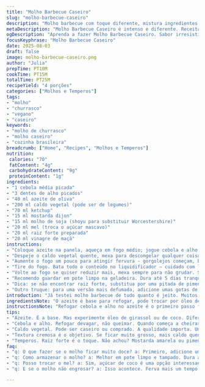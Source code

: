 ```yaml
---
title: "Molho Barbecue Caseiro"
slug: "molho-barbecue-caseiro"
description: "Molho barbecue com toque diferente, mistura ingredientes simples e sabor intenso. Usa cebola e alho refogados, caldo vegetal ao invés de frango para versão vegana, ketchup com um toque de molho de soja ao invés de Worcestershire, e mel no lugar do açúcar mascavo. A textura fica levemente espessa, o sabor nuances entre adocicado e ácido, sem lactose, sem glúten e sem ovos. Cozimento a fogo médio para apurar aromas, transformação visível na cor e no aroma que lembra churrasco de verdade. Versão prática e flexível, boa para quem curte molho artesanal sem complicação."
metaDescription: "Molho Barbecue Caseiro é intenso e diferente. Receita vegana com toques de mel, cebola, alho e um equilíbrio de sabores."
ogDescription: "Aprenda a fazer Molho Barbecue Caseiro. Sabor irresistível com um toque especial. Versão vegana e cheia de personalidade."
focusKeyphrase: "Molho Barbecue Caseiro"
date: 2025-08-03
draft: false
image: molho-barbecue-caseiro.png
author: "Julia"
prepTime: PT10M
cookTime: PT15M
totalTime: PT25M
recipeYield: "4 porções"
categories: ["Molhos e Temperos"]
tags:
- "molho"
- "churrasco"
- "vegano"
- "caseiro"
keywords:
- "molho de churrasco"
- "molho caseiro"
- "cozinha brasileira"
breadcrumb: ["Home", "Recipes", "Molhos e Temperos"]
nutrition: 
 calories: "70"
 fatContent: "4g"
 carbohydrateContent: "9g"
 proteinContent: "1g"
ingredients:
- "1 cebola média picada"
- "3 dentes de alho picados"
- "40 ml azeite de oliva"
- "200 ml caldo vegetal (pode ser de legumes)"
- "70 ml ketchup"
- "15 ml mostarda dijon"
- "15 ml molho de soja (shoyu para substituir Worcestershire)"
- "20 ml mel (troca o açúcar mascavo)"
- "20 ml raiz forte preparada"
- "20 ml vinagre de maçã"
instructions:
- "Coloque azeite na panela, aqueça em fogo médio; jogue cebola e alho. Escuta aquele chiado do refogado? Cuidado para não queimar, mexa até ficar translúcido, uns 4 minutos; é hora de soltar sabor."
- "Despeje o caldo vegetal quente, mexa para descongelar qualquer coisa grudada no fundo. Acrescente ketchup, mostarda, molho de soja, mel, raiz forte e vinagre misturando tudo. O cheiro muda, fica mais complexo."
- "Aumente o fogo um pouco para atingir fervura - gorgolejos começam, borbulhas altas. Reduzir para baixo e deixe cozinhar. O ideal é uma fervura leve, não vigorosa. Deixe uns 10 minutos assim. Observe: o molho engrossa, espuma formigando na superfície, a cor fica avermelhada intensa e brilhante."
- "Tire do fogo. Bata todo o conteúdo no liquidificador – cuidado com líquido quente, vá com calma. A textura tem que ficar cremosa, sem pedaços. Se ficar muito grosso, adicionar um pouco mais de caldo."
- "Volte ao fogo se quiser reduzir mais, mexa sempre para não grudar. Se quiser mais doçura, mel extra; ácido, um pouco mais de vinagre. Essa é a graça."
- "Recomendo guardar em pote limpo na geladeira. Dura até 5 dias tranquilo. Use com carnes, mesmo frios ficam ótimos para sanduíches."
- "Dica: se não encontrar raiz forte, substitua por uma pitada de pimenta caiena ou mostarda amarela bem forte para aquele zing que surpreende na boca."
- "Outro truque: para uma versão mais defumada, adicione umas gotas de fumaça líquida ou um toque de páprica defumada junto com os ingredientes secos."
introduction: "Já testei molho barbecue de tudo quanto é jeito. Muitos exageram no açúcar, ficam enjoativos logo de cara. A graça é o equilíbrio entre o ácido, o doce e o salgado – esse equilíbrio que leva tempo pra acertar. Aqui usei caldo vegetal pra quem é mais consciente, substitui o molho inglês por shoyu que tem sabor robusto e é super fácil de achar; o mel no lugar do açúcar mascavo – além do sabor, hidrata o molho e dá uma textura melhor. O refogado da cebola e alho é processo que não podemos pular: é onde nasce o sabor suculento, aquela base que segura todo resto. O som no refogado te ajuda a controlar: quando para de chiar, é hora de ir atrás do próximo passo. A fervura não pode ser nada louca, molhos muito fervendo soltam água e perdem sabor, inverso do que muitos pensam. Na hora de bater, o segredo é cuidado, não quer molho quente pulando pra fora do liquidificador. Essa receita é das minhas, simples, direta e cheia de personalidade. Dá para ajustar a gosto sem medo, o segredo é sentir a textura e o aroma, não lavar a louça esperando resultado padrão."
ingredientsNote: "O azeite é base para refogar, pode trocar por óleo de girassol ou de coco se quiser sabor diferente. Caldo vegetal pode ser caseiro ou comprado; a qualidade dele vai mudar tudo. O ketchup usado aqui é importante ser de boa qualidade, com menos conservantes, ou mesmo ketchup artesanal. O molho de soja substitui o Worcestershire, que nem sempre tem versão vegana; o shoyu traz umami parecido. Mel serve como substituto para açúcar mascavo, porque hidrata o molho e dá leve caramelo, mas pode usar açúcar de coco ou até açúcar comum se preferir. A raiz forte é o detalhe que dá aquela pegada picante, mas se não achar, experimente usar mostarda amarela picante, ou acrescentar uma pitada de pimenta caiena. Vinagre de maçã aparece aqui porque o gosto é mais suave que o branco ou o de vinho, ajuda a equilibrar o doce e o salgado. A quantidade dos ingredientes pode variar conforme a espessura e o sabor final que você quer. Não tenha medo de provar enquanto cozinha."
instructionsNote: "Refogar cebola e alho no azeite é o primeiro passo fundamental para tirar a acidez e iniciar a caramelização leve; atenção para não queimar – borrifa um pouco de água ou abaixe fogo se estiver tudo grudando. Quando adicionar o caldo vegetal, é melhor que esteja quente para não frear processo térmico do molho. Misture bem todos os ingredientes e ligue o fogo até levantar fervura, observe as borbulhas e o cheiro no ar, é um bom indicador que o molho está no ponto de cozimento. Baixe o fogo e deixe cozinhar lentamente por 10 minutos, mexendo de vez em quando para evitar que o fundo queime. O liquidificador vai transformar tudo numa textura homogênea, mas cuidado para não se queimar com vapor, abra a tampa devagar se necessário. Se o molho ficar muito grosso, acrescente mais caldo quente; se estiver muito líquido, deixe no fogo baixo, mexendo até reduzir. Ajuste sabores no final, lembrando que o frio potencializa o doce, então não exagere. Guarde em pote tampado e deixe descansar por pelo menos 1 hora antes de usar para sabor se integrar. Para dar um toque diferenciado, experimente adicionar especiarias como páprica defumada ou até uma pitada de cominho em pó."
tips:
- "Azeite. É a base. Mas experimente óleo de girassol ou de coco. Diferença de sabor. Varia o resultado. Importante."
- "Cebola e alho. Refogar devagar, não queimar. Quando começa a cheirar, é hora de adicionar o caldo. Não esquece de mexer pra não grudar."
- "Caldo vegetal. Pode ser caseiro ou comprado. A qualidade importa. Um bom caldo faz toda diferença no sabor do molho final. Não economize."
- "Textura cremosa é o objetivo. Se ficar muito grosso, mais caldo quente. Equilíbrio é a chave. Prove enquanto cozinha. Ajuste tudo a gosto."
- "Temperos. Raiz forte é o toque. Não achou? Mostarda amarela ou pimenta caiena funciona. Para algo mais defumado, adicione fumaça líquida. Ótimas opções."
faq:
- "q: O que fazer se o molho ficar muito doce? a: Primeiro, adicione um pouco de vinagre. Pode equilibrar os sabores. Se ainda doce, experimente um pouco de sal. Pequenas doses vão dar um ajuste."
- "q: Como armazenar o molho? a: Melhor em pote limpo e tampado. Dura até cinco dias na geladeira. Use sempre colher limpa. Se notar mudança de cor ou cheiro, descarte."
- "q: Posso trocar o mel? a: Sim, açúcar de coco é uma opção interessante. Pode até usar açúcar comum. Porém, vai mudar um pouco o gosto. Então, ajuste depois que misturar."
- "q: E se o molho não engrosar? a: Isso acontece. Ferva mais um tempo. Se ainda fraco, bata no liquidificador. Isso ajuda. Experimente reduzir até que fique no ponto desejado."

---
```

